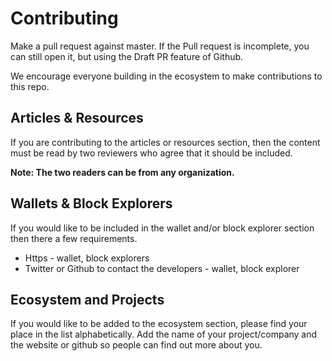 # Contributing

Make a pull request against master. If the Pull request is incomplete, you can still open it, but using the Draft PR feature of Github.

We encourage everyone building in the ecosystem to make contributions to this repo.

## Articles & Resources

If you are contributing to the articles or resources section, then the content must be read by two reviewers who agree that it should be included.

**Note: The two readers can be from any organization.**

## Wallets & Block Explorers

If you would like to be included in the wallet and/or block explorer section then there a few requirements.

- Https - wallet, block explorers
- Twitter or Github to contact the developers - wallet, block explorer

## Ecosystem and Projects

If you would like to be added to the ecosystem section, please find your place in the list alphabetically.
Add the name of your project/company and the website or github so people can find out more about you.
